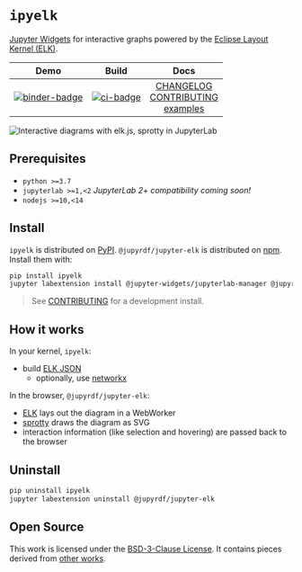 # `ipyelk`

[Jupyter Widgets][widgets] for interactive graphs powered by the [Eclipse Layout Kernel
(ELK)][elk].

|            Demo             |        Build        |                          Docs                           |
| :-------------------------: | :-----------------: | :-----------------------------------------------------: |
| [![binder-badge][]][binder] | [![ci-badge][]][ci] | [CHANGELOG][] <br/> [CONTRIBUTING][] <br/> [examples][] |

![Interactive diagrams with elk.js, sprotty in JupyterLab][screenshot]

## Prerequisites

- `python >=3.7`
- `jupyterlab >=1,<2` _JupyterLab 2+ compatibility coming soon!_
- `nodejs >=10,<14`

## Install

`ipyelk` is distributed on [PyPI](https://pypi.org). `@jupyrdf/jupyter-elk` is
distributed on [npm](https://www.npmjs.com). Install them with:

```bash
pip install ipyelk
jupyter labextension install @jupyter-widgets/jupyterlab-manager @jupyrdf/jupyter-elk
```

> See [CONTRIBUTING][] for a development install.

## How it works

In your kernel, `ipyelk`:

- build [ELK JSON][elk-json]
  - optionally, use [networkx][]

In the browser, `@jupyrdf/jupyter-elk`:

- [ELK][] lays out the diagram in a WebWorker
- [sprotty][] draws the diagram as SVG
- interaction information (like selection and hovering) are passed back to the browser

## Uninstall

```bash
pip uninstall ipyelk
jupyter labextension uninstall @jupyrdf/jupyter-elk
```

## Open Source

This work is licensed under the [BSD-3-Clause License][license]. It contains pieces
derived from [other works][copyright].

[copyright]: https://github.com/jupyrdf/ipyelk/tree/master/COPYRIGHT.md
[license]: https://github.com/jupyrdf/ipyelk/tree/master/LICENSE.md
[examples]: https://github.com/jupyrdf/ipyelk/tree/master/examples/00_Introduction.ipynb
[contributing]: https://github.com/jupyrdf/ipyelk/tree/master/CONTRIBUTING.md
[changelog]: https://github.com/jupyrdf/ipyelk/tree/master/CHANGELOG.md
[ci-badge]: https://github.com/jupyrdf/ipyelk/workflows/CI/badge.svg
[ci]: https://github.com/jupyrdf/ipyelk/actions?query=workflow%3ACI+branch%3Amaster
[binder-badge]: https://mybinder.org/badge_logo.svg
[binder]:
  https://mybinder.org/v2/gh/jupyrdf/ipyelk/master?urlpath=lab%2Ftree%2Fexamples%2F00_Introduction.ipynb
[elk-json]:
  https://www.eclipse.org/elk/documentation/tooldevelopers/graphdatastructure/jsonformat.html
[elk]: https://github.com/kieler/elkjs
[jupyterlab]: https://github.com/jupyterlab/jupyterlab
[networkx]: https://networkx.github.io
[sprotty]: https://github.com/eclipse/sprotty
[widgets]: https://jupyter.org/widgets
[screenshot]:
  https://user-images.githubusercontent.com/7581399/90518838-40820300-e135-11ea-8e68-b19356794c78.png

